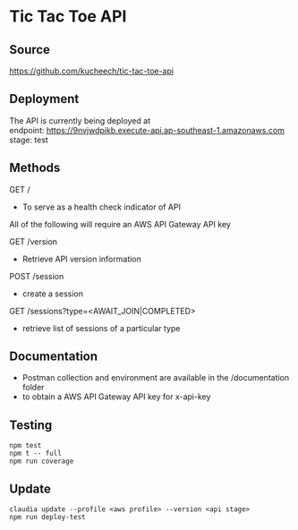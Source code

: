 # Tic Tac Toe API

## Source

https://github.com/kucheech/tic-tac-toe-api

## Deployment

The API is currently being deployed at \
endpoint: https://9nvjwdpikb.execute-api.ap-southeast-1.amazonaws.com \
stage: test

## Methods

GET /

- To serve as a health check indicator of API

All of the following will require an AWS API Gateway API key

GET /version

- Retrieve API version information

POST /session

- create a session

GET /sessions?type=<AWAIT_JOIN|COMPLETED>

- retrieve list of sessions of a particular type

## Documentation

- Postman collection and environment are available in the /documentation folder
- to obtain a AWS API Gateway API key for x-api-key

## Testing

```
npm test
npm t -- full
npm run coverage
```

## Update

```
claudia update --profile <aws profile> --version <api stage>
npm run deploy-test
```
